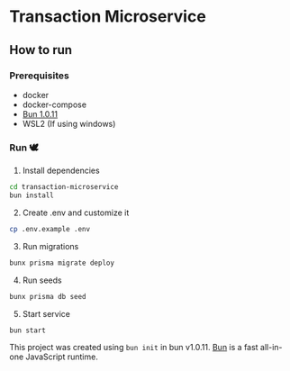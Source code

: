 # Transaction Microservice

## How to run

### Prerequisites

- docker
- docker-compose
- [Bun 1.0.11](https://bun.sh/)
- WSL2 (If using windows)

### Run 🕊️

1. Install dependencies

```bash
cd transaction-microservice
bun install
```

2. Create .env and customize it

```bash
cp .env.example .env
```

3. Run migrations

```bash
bunx prisma migrate deploy
```

4. Run seeds

```bash
bunx prisma db seed
```

5. Start service

```bash
bun start
```

This project was created using `bun init` in bun v1.0.11. [Bun](https://bun.sh) is a fast all-in-one JavaScript runtime.
